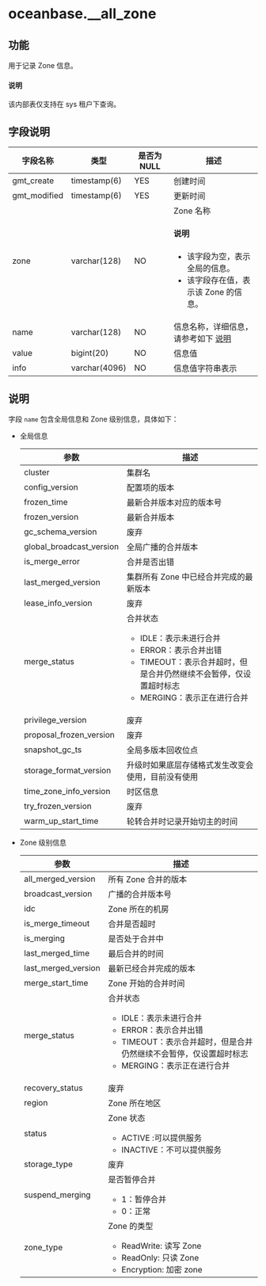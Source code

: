 # oceanbase.__all_zone

## 功能

用于记录 Zone 信息。

<main id="notice" type='explain'>
  <h4>说明</h4>
  <p> 该内部表仅支持在 sys 租户下查询。</p>
</main>

## 字段说明

| 字段名称 | 类型 | 是否为 NULL | 描述 |
| --- | --- | --- | --- |
| gmt_create | timestamp(6) | YES | 创建时间 |
| gmt_modified | timestamp(6) | YES | 更新时间 |
| zone | varchar(128) | NO | Zone 名称 <main id="notice" type='explain'><h4>说明</h4><ul><li>该字段为空，表示全局的信息。</li><li>该字段存在值，表示该 Zone 的信息。</li></ul></main>|
| name | varchar(128) | NO | 信息名称，详细信息，请参考如下 [说明](#说明) |
| value | bigint(20) | NO | 信息值 |
| info | varchar(4096) | NO | 信息值字符串表示 |

## 说明

字段 `name` 包含全局信息和 Zone 级别信息，具体如下：

* 全局信息
  
  | 参数 | 描述 |
  | --- | --- |
  |  cluster                   |  集群名   |
  |  config_version            |  配置项的版本   |
  |  frozen_time               | 最新合并版本对应的版本号 |
  |  frozen_version            | 最新合并版本 |
  |  gc_schema_version         | 废弃 |
  |  global_broadcast_version  | 全局广播的合并版本 |
  |  is_merge_error            | 合并是否出错 |
  |  last_merged_version       | 集群所有 Zone 中已经合并完成的最新版本 |
  |  lease_info_version        | 废弃 |
  |  merge_status              | 合并状态 <ul><li> IDLE：表示未进行合并 </li><li> ERROR：表示合并出错 </li><li> TIMEOUT：表示合并超时，但是合并仍然继续不会暂停，仅设置超时标志 </li><li> MERGING：表示正在进行合并 </li><ul> |
  |  privilege_version         | 废弃 |
  |  proposal_frozen_version   | 废弃 |
  |  snapshot_gc_ts            | 全局多版本回收位点 |
  |  storage_format_version    | 升级时如果底层存储格式发生改变会使用，目前没有使用 |
  |  time_zone_info_version    | 时区信息 |
  |  try_frozen_version        | 废弃 |
  |  warm_up_start_time        | 轮转合并时记录开始切主的时间 |
  
* Zone 级别信息
  
  | 参数 | 描述 |
  | --- | --- |
  |  all_merged_version        | 所有 Zone 合并的版本 |
  |  broadcast_version         | 广播的合并版本号 |
  |  idc                       | Zone 所在的机房 |
  |  is_merge_timeout          | 合并是否超时 |
  |  is_merging                | 是否处于合并中 |
  |  last_merged_time          | 最后合并的时间 |
  |  last_merged_version       | 最新已经合并完成的版本 |
  |  merge_start_time          | Zone 开始的合并时间 |
  |  merge_status              | 合并状态<ul><li> IDLE：表示未进行合并 </li><li> ERROR：表示合并出错 </li><li> TIMEOUT：表示合并超时，但是合并仍然继续不会暂停，仅设置超时标志 </li><li> MERGING：表示正在进行合并 </li><ul>  |
  |  recovery_status           | 废弃 |
  |  region                    | Zone 所在地区 |
  |  status                    | Zone 状态 <ul><li> ACTIVE :可以提供服务 </li><li> INACTIVE：不可以提供服务 </li></ul> |
  |  storage_type              | 废弃 |
  |  suspend_merging           | 是否暂停合并 <ul><li> 1：暂停合并 </li><li> 0：正常 </li></ul> |
  |  zone_type                 | Zone  的类型 <ul><li> ReadWrite: 读写 Zone </li><li> ReadOnly: 只读 Zone </li><li> Encryption: 加密 zone </li></ul> |
